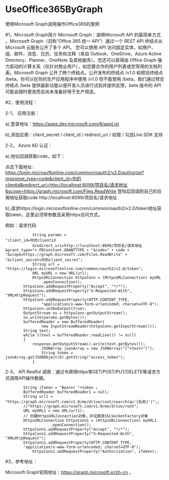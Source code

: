 # UseOffice365ByGraph
使用Microsoft Graph调用操作Office365的案例

#1，Microsoft Graph简介
   Microsoft Graph：调用Microsoft API 的最简单方式 。Microsoft Graph（旧称“Office 365 统一 API”）通过一个 REST API 终结点从 Microsoft 云服务公开了多个 API。
您可以使用 API 访问固定实体，如用户、组、邮件、消息、日历、任务和注释（来自 Outlook、OneDrive、Azure Active Directory、Planner、OneNote 及其他服务）。您还可以获得由 Office Graph 强力驱动的计算关系（仅针对商业用户），如您要合作的用户列表或您常用的文档列表。Microsoft Graph 公开了两个终结点。公开发布的终结点 /v1.0 和预览终结点 /beta。你可以在你的生产应用程序中使用 /v1.0 但不能使用 /beta。我们通过预览终结点 /beta 提供最新功能以便开发人员进行试验并提供反馈，beta 版中的 API 可能会随时更改而且尚未准备好用于生产用途。

#2，使用流程：

2-1，	应用注册：

a),登录地址：https://apps.dev.microsoft.com/#/appList

b),添加应用：client_secret / client_id / redirect_uri / 权限 /  勾选Live SDK 支持 

2-2，	Azure AD 认证：

a),地址回调获取code，如下：

点击下面地址: 
https://login.microsoftonline.com/common/oauth2/v2.0/authorize?response_type=code&client_id=你的clientid&redirect_uri=http://localhost:8099/项目名/请求地址&scope=https://graph.microsoft.com/Files.ReadWrite
登陆后回调到自己的应用地址获取code
http://localhost:8099/项目名/请求地址

b),请求https://login.microsoftonline.com/common/oauth2/v2.0/token地址获取token，这里必须带参数且采用https访问方式。

例如：请求代码

				String params = 															"client_id=你的clientid
				&redirect_uri=http://localhost:8099/项目名/请求地址&grant_type="+ PDConstant.GRANTTYPE + "&code=" + code + 								"&scope=https://graph.microsoft.com/Files.ReadWrite" + "&client_secret=你的client_secret";
				String url = "https://login.microsoftonline.com/common/oauth2/v2.0/token";
				URL myURL = new URL(url);
				HttpsURLConnection httpsConn = (HttpsURLConnection) myURL
					.openConnection();
			httpsConn.addRequestProperty("Accept", "*/*");
			httpsConn.addRequestProperty("X-Requested-With", 										"XMLHttpRequest");
			httpsConn.addRequestProperty(HTTP.CONTENT_TYPE,
					"application/x-www-form-urlencoded; charset=UTF-8");
			httpsConn.setDoOutput(true);
			OutputStream os = httpsConn.getOutputStream();
			os.write(params.getBytes());
			bufferedReader = new BufferedReader(
					new InputStreamReader(httpsConn.getInputStream()));
			String text;
			while ((text = bufferedReader.readLine()) != null) 
			{
				response.getOutputStream().write(text.getBytes());
					JSONArray jsonArray = new JSONArray("["+text+"]");
					String token =  					                     					jsonArray.getJSONObject(0).getString("access_token");
				}
				
2-3，	API Restful 调用：通过令牌用https带GET/POST/PUT/DELETE等请求方式调用API操作数据。

			String iToken = "Bearer "+token ;
			BufferedReader bufferedReader1 = null;
			String url1 =  															"https://graph.microsoft.com/v1.0/me/drive/root/search(q='{名称}')";;
			//"https://graph.microsoft.com/v1.0/me/drive/root";
			URL myURL1 = new URL(url1);
			// 创建HttpsURLConnection对象，并设置其SSLSocketFactory对象
			HttpsURLConnection httpsConn1 = (HttpsURLConnection) myURL1
						.openConnection();
			httpsConn1.addRequestProperty("Accept", "*/*");
			httpsConn1.addRequestProperty("X-Requested-With", "XMLHttpRequest");
			httpsConn1.addRequestProperty(HTTP.CONTENT_TYPE,
			"application/x-www-form-urlencoded; charset=UTF-8");
				httpsConn1.addRequestProperty("Authorization", iToken);
        
#3，参考地址：

Microsoft Graph官网地址：https://graph.microsoft.io/zh-cn 。
